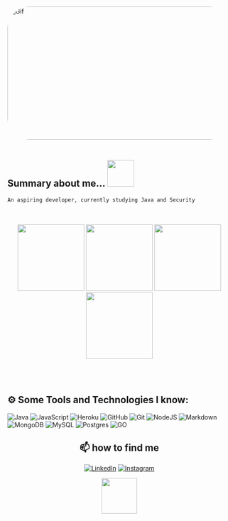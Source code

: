 
<img align="leaft" alt="Gif" height="300" width="1090" style="border-radius:50px;"  src="https://media.giphy.com/media/wwg1suUiTbCY8H8vIA/giphy-downsized-large.gif">

</br>
</br>

## Summary about me...  <img src="https://media.giphy.com/media/iIqmM5tTjmpOB9mpbn/giphy.gif" width="60"> 
    An aspiring developer, currently studying Java and Security

</br>
</br>

<div align="center">
<img height="150em" src="https://github-profile-summary-cards.vercel.app/api/cards/profile-details?username=jgbispo&theme=radical"/> 
<img height="150em" src="https://github-readme-stats.vercel.app/api?username=jgbispo&show_icons=true&theme=radical&include_all_commits=true&count_private=false&hide_border=true"/> <img height="150em" src="https://github-readme-stats.vercel.app/api/top-langs/?username=jgbispo&layout=compact&langs_count=7&theme=radical&hide_border=true"/> <img height="150em" src="https://github-readme-streak-stats.herokuapp.com/?user=jgbispo&theme=radical&hide_border=true"/>
</div>
</br>
</br>
</br>

## ⚙️ Some Tools and Technologies I know:     
![Java](https://img.shields.io/badge/java-%23ED8B00.svg?style=for-the-badge&logo=java&logoColor=white) 
![JavaScript](https://img.shields.io/badge/javascript-%23323330.svg?style=for-the-badge&logo=javascript&logoColor=%23F7DF1E)
![Heroku](https://img.shields.io/badge/Heroku-430098?style=for-the-badge&logo=heroku&logoColor=white)
![GitHub](https://img.shields.io/badge/GitHub-100000?style=for-the-badge&logo=github&logoColor=white)
![Git](https://img.shields.io/badge/GIT-E44C30?style=for-the-badge&logo=git&logoColor=white)
![NodeJS](https://img.shields.io/badge/node.js-6DA55F?style=for-the-badge&logo=node.js&logoColor=white) 
![Markdown](https://img.shields.io/badge/markdown-%23000000.svg?style=for-the-badge&logo=markdown&logoColor=white)
![MongoDB](https://img.shields.io/badge/MongoDB-%234ea94b.svg?style=for-the-badge&logo=mongodb&logoColor=white)
![MySQL](https://img.shields.io/badge/mysql-%2300f.svg?style=for-the-badge&logo=mysql&logoColor=white)
![Postgres](https://img.shields.io/badge/postgres-%23316192.svg?style=for-the-badge&logo=postgresql&logoColor=white) 
![GO](https://img.shields.io/badge/golang-%23316192.svg?style=for-the-badge&logo=go&logoColor=white) 

<div align="center">

## 📫 how to find me

[![LinkedIn](https://img.shields.io/badge/LinkedIn-%230077B5.svg?logo=linkedin&logoColor=white)](https://www.linkedin.com/in/joaogustavobispo/)
[![Instagram](https://img.shields.io/badge/Instagram-%23E4405F.svg?logo=Instagram&logoColor=white)](https://www.instagram.com/jgsbispo/)
<!-- ![Snake animation](https://github.com/jgbispo/jgbispo/blob/output/github-contribution-grid-snake.svg) -->

<img src="https://media.giphy.com/media/0TtX2qqpxp3pIafzio/giphy.gif" width="80"> 

</div>
